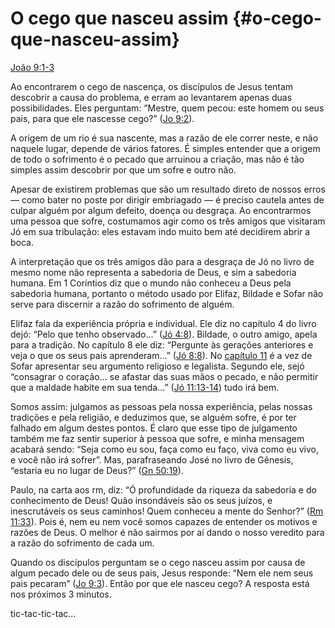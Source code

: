 # O cego que nasceu assim {#o-cego-que-nasceu-assim}

[João 9:1-3](http://bibliaonline.com.br/acf/jo/9/1-3)

Ao encontrarem o cego de nascença, os discípulos de Jesus tentam descobrir a causa do problema, e erram ao levantarem apenas duas possibilidades. Eles perguntam: “Mestre, quem pecou: este homem ou seus pais, para que ele nascesse cego?” ([Jo 9:2](http://bibliaonline.com.br/acf/jo/9/2)).

A origem de um rio é sua nascente, mas a razão de ele correr neste, e não naquele lugar, depende de vários fatores. É simples entender que a origem de todo o sofrimento é o pecado que arruinou a criação, mas não é tão simples assim descobrir por que um sofre e outro não.

Apesar de existirem problemas que são um resultado direto de nossos erros — como bater no poste por dirigir embriagado — é preciso cautela antes de culpar alguém por algum defeito, doença ou desgraça. Ao encontrarmos uma pessoa que sofre, costumamos agir como os três amigos que visitaram Jó em sua tribulação: eles estavam indo muito bem até decidirem abrir a boca.

A interpretação que os três amigos dão para a desgraça de Jó no livro de mesmo nome não representa a sabedoria de Deus, e sim a sabedoria humana. Em 1 Coríntios diz que o mundo não conheceu a Deus pela sabedoria humana, portanto o método usado por Elifaz, Bildade e Sofar não serve para discernir a razão do sofrimento de alguém.

Elifaz fala da experiência própria e individual. Ele diz no capítulo 4 do livro dejó: “Pelo que tenho observado...” ([Jó 4:8](http://bibliaonline.com.br/acf/jó/4/8)). Bildade, o outro amigo, apela para a tradição. No capítulo 8 ele diz: “Pergunte às gerações anteriores e veja o que os seus pais aprenderam...” ([Jó 8:8](http://bibliaonline.com.br/acf/jó/8/8)). No [capítulo 11](http://bibliaonline.com.br/acf/jó/11) é a vez de Sofar apresentar seu argumento religioso e legalista. Segundo ele, sejó “consagrar o coração... se afastar das suas mãos o pecado, e não permitir que a maldade habite em sua tenda...” ([Jó 11:13-14](http://bibliaonline.com.br/acf/jó/11/13-14)) tudo irá bem.

Somos assim: julgamos as pessoas pela nossa experiência, pelas nossas tradições e pela religião, e deduzimos que, se alguém sofre, é por ter falhado em algum destes pontos. É claro que esse tipo de julgamento também me faz sentir superior à pessoa que sofre, e minha mensagem acabará sendo: “Seja como eu sou, faça como eu faço, viva como eu vivo, e você não irá sofrer”. Mas, parafraseando José no livro de Gênesis, “estaria eu no lugar de Deus?” ([Gn 50:19](http://bibliaonline.com.br/acf/gn/50/19)).

Paulo, na carta aos rm, diz: “Ó profundidade da riqueza da sabedoria e do conhecimento de Deus! Quão insondáveis são os seus juízos, e inescrutáveis os seus caminhos! Quem conheceu a mente do Senhor?” ([Rm 11:33](http://bibliaonline.com.br/acf/rm/11/33)). Pois é, nem eu nem você somos capazes de entender os motivos e razões de Deus. O melhor é não sairmos por aí dando o nosso veredito para a razão do sofrimento de cada um.

Quando os discípulos perguntam se o cego nasceu assim por causa de algum pecado dele ou de seus pais, Jesus responde: “Nem ele nem seus pais pecaram” ([Jo 9:3](http://bibliaonline.com.br/acf/jo/9/3)). Então por que ele nasceu cego? A resposta está nos próximos 3 minutos.

tic-tac-tic-tac...